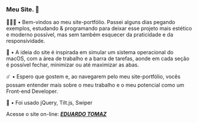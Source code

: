### Meu Site. 💫

👨🏽‍💻 • Bem-vindos ao meu site-portfólio. Passei alguns dias pegando exemplos, estudando & programando para deixar esse projeto mais estético e moderno possível, mas sem também esquecer da praticidade e da responsividade. <br>

📱 • A ideia do site é inspirada em simular um sistema operacional do macOS, com a área de trabalho e a barra de tarefas, aonde em cada seção é possível fechar, minimizar ou até maximizar as abas. <br>

☄️ • Espero que gostem e, ao navegarem pelo meu site-portfólio, vocês possam entender mais sobre o meu trabalho e o meu potencial como um Front-end Developer. <br>

📃 • Foi usado jQuery, Tilt.js, Swiper <br>

Acesse o site on-line: <a href="https://site-tomaz.vercel.app/"><em><b>EDUARDO TOMAZ</b></em></a>

